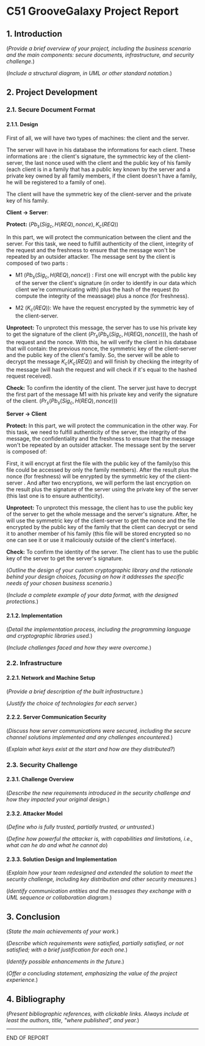 # C51 GrooveGalaxy Project Report

## 1. Introduction

(_Provide a brief overview of your project, including the business scenario and the main components: secure documents, infrastructure, and security challenge._)

(_Include a structural diagram, in UML or other standard notation._)

## 2. Project Development

### 2.1. Secure Document Format

#### 2.1.1. Design

First of all, we will have two types of machines: the client and the server. 

The server will have in his database the informations for each client. These informations are : the client's signature, the symmectric key of the client-server, the last nonce used with the client and the public key of his family (each client is in a family that has a public key known by the server and a private key owned by all family members, if the client doesn't have a family, he will be registered to a family of one).

The client will have the symmetric key of the client-server and the private key of his family.

**Client -> Server**: 

**Protect:** $(Pb_s(Sig_c, H(REQ), nonce), K_c(REQ))$

In this part, we will protect the communication between the client and the server. For this task, we need to fulfill authenticity of the client, integrity of the request and the freshness to ensure that the message won't be repeated by an outsider attacker. The message sent by the client is composed of two parts : 


* M1 $(Pb_s(Sig_c, H(REQ), nonce))$ : First one will encrypt with the public key of the server the client's signature (in order to identify in our data which client we're communicating with) plus the hash of the request (to compute the integrity of the meassage) plus a nonce (for freshness).


* M2 $(K_c(REQ))$: We have the request encrypted by the symmetric key of the client-server.

**Unprotect:** 
To unprotect this message, the server has to use his private key to get the signature of the client $(Pr_s(Pb_s(Sig_c, H(REQ), nonce)))$, the hash of the request and the nonce. With this, he will verify the client in his database that will contain: the previous nonce, the symmetric key of the client-server and the public key of the client's family. So, the server will be able to decrypt the message $K_c(K_c(REQ))$ and will finish by checking the integrity of the message (will hash the request and will check if it's equal to the hashed request received).

**Check:** To confirm the identity of the client. The server just have to decrypt the first part of the message M1 with his private key and verify the signature of the client. $(Pr_s(Pb_s(Sig_c, H(REQ), nonce)))$


**Server -> Client**

**Protect:** In this part, we will protect the communication in the other way. For this task, we need to fulfill authenticity of the server, the integrity of the message, the confidentiality and the freshness to ensure that the message won't be repeated by an outsider attacker. The message sent by the server is composed of:

First, it will encrypt at first the file with the public key of the family(so this file could be accessed by only the family members). After the result plus the nonce (for freshness) will be enrypted by the symmetric key of the client-server . And after two encryptions, we will perform the last encryption on the result plus the signature of the server using the private key of the server (this last one is to ensure authenticity).

**Unprotect:** To unprotect this message, the client has to use the public key of the server to get the whole message and the server's signature. After, he will use the symmetric key of the client-server to get the nonce and the file encrypted by the public key of the family that the client can decrypt or send it to another member of his family (this file will be stored encrypted so no one can see it or use it maliciously outside of the client's interface).

**Check:** To confirm the identity of the server. The client has to use the public key of the server to get the server's signature.

(_Outline the design of your custom cryptographic library and the rationale behind your design choices, focusing on how it addresses the specific needs of your chosen business scenario._)

(_Include a complete example of your data format, with the designed protections._)

#### 2.1.2. Implementation

(_Detail the implementation process, including the programming language and cryptographic libraries used._)

(_Include challenges faced and how they were overcome._)

### 2.2. Infrastructure

#### 2.2.1. Network and Machine Setup

(_Provide a brief description of the built infrastructure._)

(_Justify the choice of technologies for each server._)

#### 2.2.2. Server Communication Security

(_Discuss how server communications were secured, including the secure channel solutions implemented and any challenges encountered._)

(_Explain what keys exist at the start and how are they distributed?_)

### 2.3. Security Challenge

#### 2.3.1. Challenge Overview

(_Describe the new requirements introduced in the security challenge and how they impacted your original design._)

#### 2.3.2. Attacker Model

(_Define who is fully trusted, partially trusted, or untrusted._)

(_Define how powerful the attacker is, with capabilities and limitations, i.e., what can he do and what he cannot do_)

#### 2.3.3. Solution Design and Implementation

(_Explain how your team redesigned and extended the solution to meet the security challenge, including key distribution and other security measures._)

(_Identify communication entities and the messages they exchange with a UML sequence or collaboration diagram._)  

## 3. Conclusion

(_State the main achievements of your work._)

(_Describe which requirements were satisfied, partially satisfied, or not satisfied; with a brief justification for each one._)

(_Identify possible enhancements in the future._)

(_Offer a concluding statement, emphasizing the value of the project experience._)

## 4. Bibliography

(_Present bibliographic references, with clickable links. Always include at least the authors, title, "where published", and year._)

----
END OF REPORT
